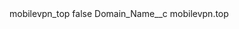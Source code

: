 <?xml version="1.0" encoding="UTF-8"?>
<CustomMetadata xmlns="http://soap.sforce.com/2006/04/metadata" xmlns:xsi="http://www.w3.org/2001/XMLSchema-instance" xmlns:xsd="http://www.w3.org/2001/XMLSchema">
    <label>mobilevpn_top</label>
    <protected>false</protected>
    <values>
        <field>Domain_Name__c</field>
        <value xsi:type="xsd:string">mobilevpn.top</value>
    </values>
</CustomMetadata>
